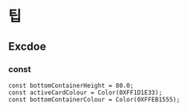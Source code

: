 # 팁

## Excdoe

### const
~~~
const bottomContainerHeight = 80.0;
const activeCardColour = Color(0XFF1D1E33);
const bottomContainerColour = Color(0XFFEB1555);
~~~
